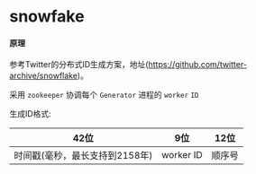 snowfake
==============================

#### 原理

参考Twitter的分布式ID生成方案，地址(https://github.com/twitter-archive/snowflake)。

采用 `zookeeper` 协调每个 `Generator` 进程的 `worker` `ID`

生成ID格式:

| 42位                           | 9位       | 12位   |
|--------------------------------|-----------|--------|
| 时间戳(毫秒，最长支持到2158年) | worker ID | 顺序号 |
